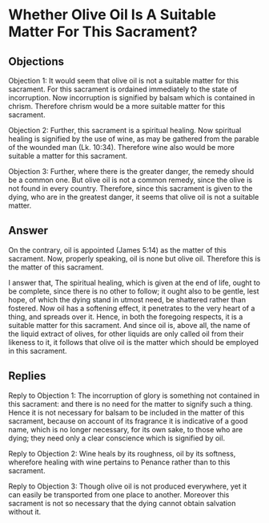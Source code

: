 # Whether Olive Oil Is A Suitable Matter For This Sacrament?

## Objections

Objection 1: It would seem that olive oil is not a suitable matter for this sacrament. For this sacrament is ordained immediately to the state of incorruption. Now incorruption is signified by balsam which is contained in chrism. Therefore chrism would be a more suitable matter for this sacrament.

Objection 2: Further, this sacrament is a spiritual healing. Now spiritual healing is signified by the use of wine, as may be gathered from the parable of the wounded man (Lk. 10:34). Therefore wine also would be more suitable a matter for this sacrament.

Objection 3: Further, where there is the greater danger, the remedy should be a common one. But olive oil is not a common remedy, since the olive is not found in every country. Therefore, since this sacrament is given to the dying, who are in the greatest danger, it seems that olive oil is not a suitable matter.

## Answer

On the contrary, oil is appointed (James 5:14) as the matter of this sacrament. Now, properly speaking, oil is none but olive oil. Therefore this is the matter of this sacrament.

I answer that, The spiritual healing, which is given at the end of life, ought to be complete, since there is no other to follow; it ought also to be gentle, lest hope, of which the dying stand in utmost need, be shattered rather than fostered. Now oil has a softening effect, it penetrates to the very heart of a thing, and spreads over it. Hence, in both the foregoing respects, it is a suitable matter for this sacrament. And since oil is, above all, the name of the liquid extract of olives, for other liquids are only called oil from their likeness to it, it follows that olive oil is the matter which should be employed in this sacrament.

## Replies

Reply to Objection 1: The incorruption of glory is something not contained in this sacrament: and there is no need for the matter to signify such a thing. Hence it is not necessary for balsam to be included in the matter of this sacrament, because on account of its fragrance it is indicative of a good name, which is no longer necessary, for its own sake, to those who are dying; they need only a clear conscience which is signified by oil.

Reply to Objection 2: Wine heals by its roughness, oil by its softness, wherefore healing with wine pertains to Penance rather than to this sacrament.

Reply to Objection 3: Though olive oil is not produced everywhere, yet it can easily be transported from one place to another. Moreover this sacrament is not so necessary that the dying cannot obtain salvation without it.